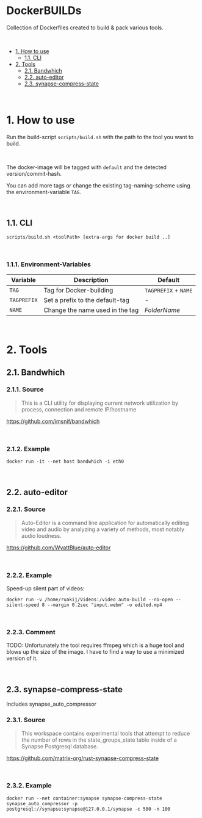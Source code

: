 DockerBUILDs
===

Collection of Dockerfiles created to build & pack various tools.

<br>

<!-- TOC -->
- [1. How to use](#1-how-to-use)
    - [1.1. CLI](#11-cli)
- [2. Tools](#2-tools)
    - [2.1. Bandwhich](#21-bandwhich)
    - [2.2. auto-editor](#22-auto-editor)
    - [2.3. synapse-compress-state](#23-synapse-compress-state)
<!-- /TOC -->

<br>

# 1. How to use

Run the build-script `scripts/build.sh` with the path to the tool you want to build.

<br>

The docker-image will be tagged with `default` and the detected version/commit-hash.

You can add more tags or change the existing tag-naming-scheme using the environment-variable `TAG`.

<br>

## 1.1. CLI

`scripts/build.sh <toolPath> [extra-args for docker build ..]`

<br>

### 1.1.1. Environment-Variables

Variable    | Description                       | Default
-|-|-
`TAG`       | Tag for Docker-building           | `TAGPREFIX` + `NAME`
`TAGPREFIX` | Set a prefix to the default-tag   | -
`NAME`      | Change the name used in the tag   | *FolderName*

<br>

# 2. Tools

## 2.1. Bandwhich

### 2.1.1. Source
>This is a CLI utility for displaying current network utilization by process, connection and remote IP/hostname

https://github.com/imsnif/bandwhich

<br>

### 2.1.2. Example
```
docker run -it --net host bandwhich -i eth0
```

<br>

## 2.2. auto-editor

### 2.2.1. Source
>Auto-Editor is a command line application for automatically editing video and audio by analyzing a variety of methods, most notably audio loudness.

https://github.com/WyattBlue/auto-editor

<br>

### 2.2.2. Example
Speed-up silent part of videos:
```
docker run -v /home/ruakij/Videos:/video auto-build --no-open --silent-speed 8 --margin 0.2sec "input.webm" -o edited.mp4
```

<br>

### 2.2.3. Comment
TODO: Unfortunately the tool requires ffmpeg which is a huge tool and blows up the size of the image. I have to find a way to use a minimized version of it.

<br>

## 2.3. synapse-compress-state
Includes synapse_auto_compressor

### 2.3.1. Source
>This workspace contains experimental tools that attempt to reduce the number of rows in the state_groups_state table inside of a Synapse Postgresql database.

https://github.com/matrix-org/rust-synapse-compress-state

<br>

### 2.3.2. Example
```
docker run --net container:synapse synapse-compress-state synapse_auto_compressor -p postgresql://synapse:synapse@127.0.0.1/synapse -c 500 -n 100
```
